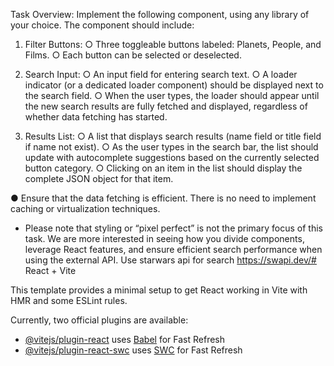 Task Overview:
Implement the following component, using any library of your choice. The component should
include:
1. Filter Buttons:
   ○ Three toggleable buttons labeled: Planets, People, and Films.
   ○ Each button can be selected or deselected.
2. Search Input:
   ○ An input field for entering search text.
   ○ A loader indicator (or a dedicated loader component) should be displayed next to
   the search field.
   ○ When the user types, the loader should appear until the new search results are
   fully fetched and displayed, regardless of whether data fetching has started.

3. Results List:
   ○ A list that displays search results (name field or title field if name not exist).
   ○ As the user types in the search bar, the list should update with autocomplete
   suggestions based on the currently selected button category.
   ○ Clicking on an item in the list should display the complete JSON object for that
   item.

● Ensure that the data fetching is efficient. There is no need to implement caching or
virtualization techniques.
- Please note that styling or “pixel perfect” is not the primary focus of this task. We
  are more interested in seeing how you divide components, leverage React features,
  and ensure efficient search performance when using the external API.
  Use starwars api for search https://swapi.dev/# React + Vite

This template provides a minimal setup to get React working in Vite with HMR and some ESLint rules.

Currently, two official plugins are available:

- [@vitejs/plugin-react](https://github.com/vitejs/vite-plugin-react/blob/main/packages/plugin-react/README.md) uses [Babel](https://babeljs.io/) for Fast Refresh
- [@vitejs/plugin-react-swc](https://github.com/vitejs/vite-plugin-react-swc) uses [SWC](https://swc.rs/) for Fast Refresh
